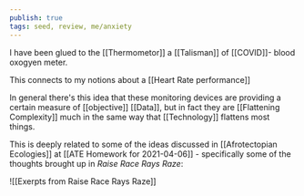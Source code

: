 ```yaml
---
publish: true
tags: seed, review, me/anxiety
---
```

I have been glued to the [[Thermometor]] a [[Talisman]] of [[COVID]]- blood oxogyen meter.

This connects to my notions about a [[Heart Rate performance]]

In general there's this idea that these monitoring devices are providing a certain measure of [[objective]] [[Data]], but in fact they are [[Flattening Complexity]] much in the same way that [[Technology]] flattens most things.

This is deeply related to some of the ideas discussed in [[Afrotectopian Ecologies]] at [[ATE Homework for 2021-04-06]] - specifically some of the thoughts brought up in *Raise Race Rays Raze*:

![[Exerpts from Raise Race Rays Raze]]
